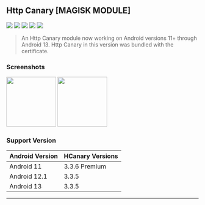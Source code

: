 ## Http Canary [MAGISK MODULE]

<p> 
    <a href="https://github/downloads/whyakari/HttpCanary-Magisk/total"><img src="https://img.shields.io/github/downloads/whyakari/HttpCanary-Magisk/total?colorA=1e1e28&colorB=fedcba&style=for-the-badge&logo=starship style=for-the-badge"></a>
    <a href="https://github.com/whyakari/HttpCanary-Magisk/stargazers"><img src="https://img.shields.io/github/stars/whyakari/HttpCanary-Magisk?colorA=1e1e28&colorB=c9cbff&style=for-the-badge&logo=starship style=for-the-badge"></a>
    <a href="https://github.com/whyakari/HttpCanary-Magisk/issues"><img src="https://img.shields.io/github/issues/whyakari/HttpCanary-Magisk?colorA=1e1e28&colorB=dd577a&style=for-the-badge"></a>
    <a href="https://github.com/whyakari/HttpCanary-Magisk/contributors"><img src="https://img.shields.io/github/contributors/whyakari/HttpCanary-Magisk?colorA=1e1e28&colorB=b0e0e6&style=for-the-badge"></a>
    <a href="https://github.com/whyakari/HttpCanary-Magisk/releases/tag/latest">
  <img src="https://img.shields.io/github/v/release/whyakari/HttpCanary-Magisk?colorA=1e1e28&colorB=9595ff&style=for-the-badge&logo=starship style=for-the-badge"></a>

</p>

> An Http Canary module now working on Android versions 11+ through Android 13.
> Http Canary in this version was bundled with the certificate.

### Screenshots
<p float="left">
    <img src="https://user-images.githubusercontent.com/58480908/201299261-ea83036d-92f8-4ee7-b45b-33a09c0c0f17.png" width=130/>
    <img src="https://user-images.githubusercontent.com/58480908/201299459-9b258447-05e1-47e3-8787-804b88f2f089.png" width=130/>
</p>

### Support Version
|Android Version | HCanary Versions|
|-|-|
Android 11|3.3.6 Premium
Android 12.1|3.3.5
Android 13|3.3.5
---
